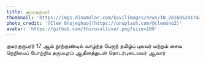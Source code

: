 ```yaml
---
title: குமரகுருபரர்
thumbnail: 'https://img1.dinamalar.com/kovilimages/news/TN_20160524174206487586.jpg'
photo_credit: '[Clem Onojeghuo](https://unsplash.com/@clemono2)'
avatar: 'https://github.com/thiruvalluvar.png?size=100'
---
```


குமரகுருபரர் 17 ஆம் நூற்றாண்டில் வாழ்ந்த பெருந் தமிழ்ப் புலவர் மற்றும் சைவ நெறியைப் போற்றிய தருமபுரம் ஆதீனத்துடன் தொடர்புடையவர் ஆவார்